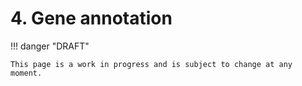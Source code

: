 # 4. Gene annotation

!!! danger "DRAFT"

    This page is a work in progress and is subject to change at any moment.
